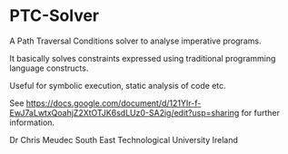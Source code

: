 PTC-Solver
==========
A Path Traversal Conditions solver to analyse imperative programs.

It basically solves constraints expressed using traditional programming language constructs.

Useful for symbolic execution, static analysis of code etc.

See https://docs.google.com/document/d/121YIr-f-EwJ7aLwtxQoahjZ2XtOTJK6sdLUz0-SA2ig/edit?usp=sharing for further information.

Dr Chris Meudec
South East Technological University
Ireland
